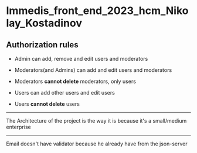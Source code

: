 # Immedis_front_end_2023_hcm_Nikolay_Kostadinov

## Authorization rules

- Admin can add, remove and edit users and moderators

- Moderators(and Admins) can add and edit users and moderators

- Moderators **cannot delete** moderators, only users

- Users can add other users and edit users

- Users **cannot delete** users



---
The Architecture of the project is the way it is because it's a small/medium enterprise

---
Email doesn't have validator because he already have from the json-server